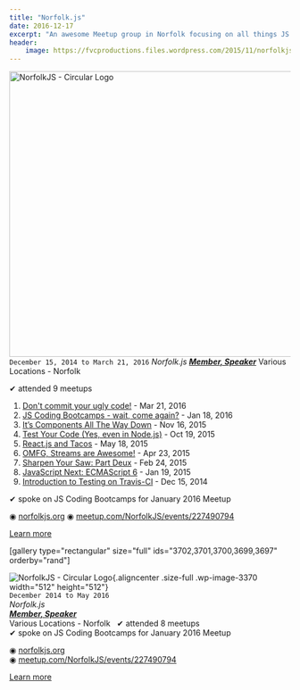 ```yaml
---
title: "Norfolk.js"
date: 2016-12-17
excerpt: "An awesome Meetup group in Norfolk focusing on all things JS!"
header:
    image: https://fvcproductions.files.wordpress.com/2015/11/norfolkjs-jan-2016-0041.jpg
---
```


<img class="aligncenter size-full wp-image-3370" src="https://fvcproductions.files.wordpress.com/2015/11/norfolkjs1.png" alt="NorfolkJS - Circular Logo" width="512" height="512" />
<code>December 15, 2014 to March 21, 2016</code>
<em>Norfolk.js</em>
<strong><em><a title="NorfolkJS" href="https://www.meetup.com/NorfolkJS" target="_blank" rel="noopener">Member, Speaker</a></em></strong>
Various Locations - Norfolk

✔︎ attended 9 meetups

1. [Don't commit your ugly code!](https://www.meetup.com/NorfolkJS/events/229326804/) - Mar 21, 2016
2. [JS Coding Bootcamps - wait, come again?](https://www.meetup.com/NorfolkJS/events/227490794/) - Jan 18, 2016
3. [It’s Components All The Way Down](https://www.meetup.com/NorfolkJS/events/226152804/) - Nov 16, 2015
4. [Test Your Code (Yes, even in Node.js)](https://www.meetup.com/NorfolkJS/events/225329829/) - Oct 19, 2015
5. [React.js and Tacos](https://www.meetup.com/NorfolkJS/events/222358449/) - May 18, 2015
6. [OMFG, Streams are Awesome!](https://www.meetup.com/NorfolkJS/events/221239139/) - Apr 23, 2015
7. [Sharpen Your Saw: Part Deux](https://www.meetup.com/NorfolkJS/events/219185162/) - Feb 24, 2015
8. [JavaScript Next: ECMAScript 6](https://www.meetup.com/NorfolkJS/events/219184709/) - Jan 19, 2015
9. [Introduction to Testing on Travis-CI](https://www.meetup.com/NorfolkJS/events/213364882/) - Dec 15, 2014

✔︎ spoke on JS Coding Bootcamps for January 2016 Meetup

◉ <a href="https://norfolkjs.org" target="_blank" rel="noopener">norfolkjs.org</a>
◉ <a href="meetup.com/NorfolkJS/events/227490794" target="_blank" rel="noopener">meetup.com/NorfolkJS/events/227490794</a>

<a href="https://www.meetup.com/NorfolkJS/members/182920007/" target="_blank" rel="noopener">Learn more</a>

[gallery type="rectangular" size="full" ids="3702,3701,3700,3699,3697" orderby="rand"]

![NorfolkJS - Circular
Logo](https://fvcproductions.files.wordpress.com/2015/11/norfolkjs1.png){.aligncenter
.size-full .wp-image-3370 width="512" height="512"}\
`December 2014 to May 2016`\
*Norfolk.js*\
***[Member, Speaker](https://www.meetup.com/NorfolkJS "NorfolkJS")***\
Various Locations - Norfolk
 
✔︎ attended 8 meetups\
✔︎ spoke on JS Coding Bootcamps for January 2016 Meetup

◉ [norfolkjs.org](https://norfolkjs.org)\
◉
[meetup.com/NorfolkJS/events/227490794](meetup.com/NorfolkJS/events/227490794)

[Learn more](https://www.meetup.com/NorfolkJS/members/182920007/)